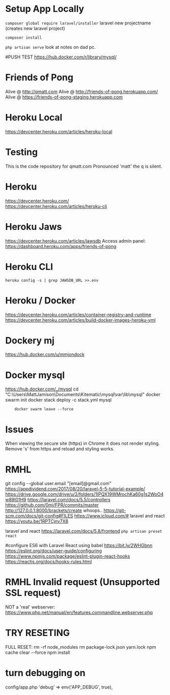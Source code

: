 # Setup App Locally
`composer global require laravel/installer`
laravel new projectname (creates new laravel project)

`composer install`

`php artisan serve`
look at notes on dad pc.


#PUSH TEST 
https://hub.docker.com/r/library/mysql/

# Friends of Pong

Alive @ http://qmatt.com
Alive @ http://friends-of-pong.herokuapp.com/
Alive @ https://friends-of-pong-staging.herokuapp.com

# Heroku Local
https://devcenter.heroku.com/articles/heroku-local

# Testing
This is the code repository for qmatt.com
Pronounced 'matt' the q is silent.

# Heroku 
https://devcenter.heroku.com/
https://devcenter.heroku.com/articles/heroku-cli

# Heroku Jaws
https://devcenter.heroku.com/articles/jawsdb
Access admin panel: https://dashboard.heroku.com/apps/friends-of-pong

# Heroku CLI
`heroku config -s | grep JAWSDB_URL >>.env`


# Heroku / Docker
https://devcenter.heroku.com/articles/container-registry-and-runtime
https://devcenter.heroku.com/articles/build-docker-images-heroku-yml

# Dockery mj
https://hub.docker.com/u/mmjondock

# Docker mysql 
https://hub.docker.com/_/mysql
cd "C:\Users\MattJamison\Documents\Kitematic\mysql\var\lib\mysql"
		docker swarm init
		docker stack deploy -c stack.yml mysql

		docker swarm leave --force


# Issues
When viewing the secure site (https) in Chrome it does not render styling.
Remove 's' from https and reload and styling works.



# RMHL
git config --global user.email "[email]@gmail.com" 
https://appdividend.com/2017/08/20/laravel-5-5-tutorial-example/
https://drive.google.com/drive/u/2/folders/1IPQX19WMrochKa60g1s2WoO4w89l01H9
https://laravel.com/docs/5.5/controllers
https://github.com/0mj/FPR/commits/master
http://127.0.0.1:8000/brackets/create   whoops..
https://git-scm.com/docs/git-config#FILES
https://www.icloud.com/#
laravel and react https://youtu.be/1RPTCjnv7X8

laravel and react  https://laravel.com/docs/5.8/frontend
`php artisan preset react`



#configure ES6 with Laravel React using babel
https://bit.ly/2WHGbnn
https://eslint.org/docs/user-guide/configuring
https://www.npmjs.com/package/eslint-plugin-react-hooks
https://reactjs.org/docs/hooks-rules.html

# RMHL  Invalid request (Unsupported SSL request)
NOT a 'real' webserver: https://www.php.net/manual/en/features.commandline.webserver.php


# TRY RESETING
FULL RESET:
rm -rf node_modules
rm package-lock.json yarn.lock
npm cache clear --force
npm install

# turn debugging on
config/app.php
    'debug' => env('APP_DEBUG', true),